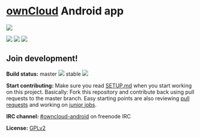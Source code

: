 # [ownCloud](https://owncloud.org) Android app
[![](https://owncloud.org/wp-content/themes/owncloudorgnew/assets/img/clients/buttons/googleplay.png)](https://play.google.com/store/apps/details?id=com.owncloud.android)

[![](https://lh3.googleusercontent.com/dJv5wNQ-_pm8QR25lbcwrSAJ_8TPDlk4z9B5CADN40A9KWWoDmGuchK3rMkKthBBTw=h500)](https://play.google.com/store/apps/details?id=com.owncloud.android) [![](https://lh3.googleusercontent.com/v8I1GBePMpg-68TTTcal2LrNLHK1dmKWULxpNgZyGPu0LpXkbUWZooKiLrw331z9Q-c=h500)](https://play.google.com/store/apps/details?id=com.owncloud.android) [![](https://lh3.googleusercontent.com/NsSPoFha6hqyukQKAKSZWPNo_vt6gshMBlHjnlpowUCHO8-ZLjeslPh82nAttoA-Au8=h500)](https://play.google.com/store/apps/details?id=com.owncloud.android)

## Join development!

**Build status:** master ![](https://api.travis-ci.org/owncloud/android.svg?branch=master) stable ![](https://api.travis-ci.org/owncloud/android.svg?branch=stable)

**Start contributing:** Make sure you read [SETUP.md](https://github.com/owncloud/android/blob/master/SETUP.md) when you start working on this project. Basically: Fork this repository and contribute back using pull requests to the master branch.
Easy starting points are also reviewing [pull requests](https://github.com/owncloud/android/pulls) and working on [junior jobs](https://github.com/owncloud/android/issues?q=is%3Aopen+is%3Aissue+label%3A%22Junior+Job%22).

**IRC channel:** [#owncloud-android](https://webchat.freenode.net/?channels=owncloud-android) on freenode IRC

**License:** [GPLv2](https://github.com/owncloud/android/blob/master/LICENSE.txt)
